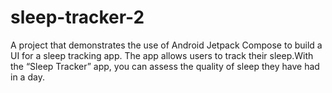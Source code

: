 # sleep-tracker-2
A project that demonstrates the use of Android Jetpack Compose to build a UI for a sleep tracking app. The app allows users to track their sleep.With the “Sleep Tracker” app, you can assess the quality of sleep they have had in a day. 
